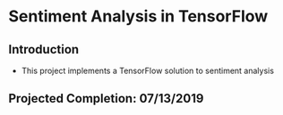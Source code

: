 # Sentiment Analysis in TensorFlow

## Introduction
* This project implements a TensorFlow solution to sentiment analysis

## Projected Completion: 07/13/2019
